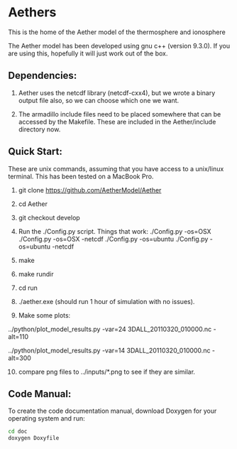 # Aethers
This is the home of the Aether model of the thermosphere and ionosphere

The Aether model has been developed using gnu c++ (version 9.3.0). If
you are using this, hopefully it will just work out of the box.

## Dependencies:

1. Aether uses the netcdf library (netcdf-cxx4), but we wrote a
binary output file also, so we can choose which one we want.

2. The armadillo include files need to be placed somewhere that can be
accessed by the Makefile.  These are included in the Aether/include
directory now.

## Quick Start:

These are unix commands, assuming that you have access to a unix/linux
terminal. This has been tested on a MacBook Pro.

1. git clone https://github.com/AetherModel/Aether

2. cd Aether

3. git checkout develop

4. Run the ./Config.py script.  Things that work:
./Config.py -os=OSX
./Config.py -os=OSX -netcdf
./Config.py -os=ubuntu
./Config.py -os=ubuntu -netcdf

5. make 

6. make rundir

7. cd run

8. ./aether.exe (should run 1 hour of simulation with no issues).

9. Make some plots:

../python/plot_model_results.py -var=24 3DALL_20110320_010000.nc -alt=110

../python/plot_model_results.py -var=14 3DALL_20110320_010000.nc -alt=300

10. compare png files to ../inputs/*.png to see if they are similar.

## Code Manual:

To create the code documentation manual, download Doxygen for your operating
system and run:

```bash
cd doc
doxygen Doxyfile
```
